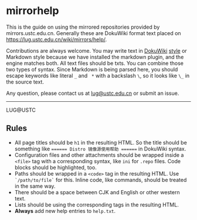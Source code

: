 mirrorhelp
==========

This is the guide on using the mirrored repositories provided by mirrors.ustc.edu.cn.
Generally these are DokuWiki format text placed on https://lug.ustc.edu.cn/wiki/mirrors/help/.

Contributions are always welcome. You may write text in [DokuWiki](https://www.dokuwiki.org/zh:syntax) [style](https://www.dokuwiki.org/wiki:syntax)
or Markdown style because we have installed the markdown plugin, and the engine matches both. All text files should be txts. You can
combine those two types of syntax. Since Markdown is being parsed here, you should
escape keywords like literal `_` and ` *` with a backslash `\`, so it looks like `\_` in the source text.

Any question, please contact us at lug@ustc.edu.cn or submit an issue.

* * *
LUG@USTC

Rules
-----

- All page titles should be `h1` in the resulting HTML. So the title should be something like `====== Distro 镜像源使用帮助 ======` in DokuWiki syntax.
- Configuration files and other attachments should be wrapped inside a `<file>` tag with a corresponding syntax, like `ini` for `.repo` files. Code blocks should be highlighted, too.
- Paths should be wrapped in a `<code>` tag in the resulting HTML. Use <code>\`/path/to/file\`</code> for this. Inline code, like commands, should be treated in the same way.
- There should be a space between CJK and English or other western text.
- Lists should be using the corresponding tags in the resulting HTML. 
- **Always** add new help entries to `help.txt`.
